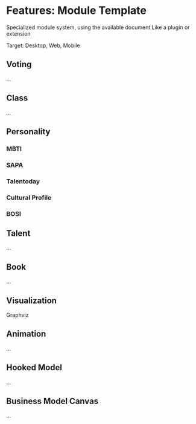 Features: Module Template
=========================

Specialized module system, using the available document
Like a plugin or extension

Target: Desktop, Web, Mobile

Voting
------

...

Class
-----

...

Personality
-----------

### MBTI
### SAPA
### Talentoday
### Cultural Profile
### BOSI

Talent
------

...

Book
----

...

Visualization
-------------

Graphviz

Animation
---------

...

Hooked Model
------------

...

Business Model Canvas
---------------------

...


